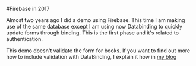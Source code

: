 #Firebase in 2017

Almost two years ago I did a demo using Firebase. This time I am making use of the same database except I am using now Databinding to quickly update forms through binding.
This is the first phase and it's related to authentication.


This demo doesn't validate the form for books. If you want to find out more how to include validation with DataBinding, I explain it how in [my blog](http://www.juanmendez.info/2017/11/android-form-validation-with-mvvm.html)
